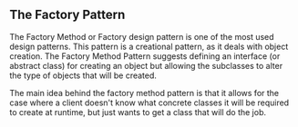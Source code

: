 ## The Factory Pattern

The Factory Method or Factory design pattern is one of the most used design patterns. This pattern is a creational pattern, as it deals with object creation. The Factory Method Pattern suggests defining an interface (or abstract class) for creating an object but allowing the subclasses to alter the type of objects that will be created.

The main idea behind the factory method pattern is that it allows for the case where a client doesn't know what concrete classes it will be required to create at runtime, but just wants to get a class that will do the job.